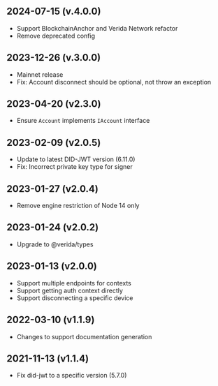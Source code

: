 2024-07-15 (v.4.0.0)
-------------------

- Support BlockchainAnchor and Verida Network refactor
- Remove deprecated config

2023-12-26 (v.3.0.0)
-------------------

- Mainnet release
- Fix: Account disconnect should be optional, not throw an exception

2023-04-20 (v2.3.0)
-------------------

- Ensure `Account` implements `IAccount` interface

2023-02-09 (v2.0.5)
-------------------

- Update to latest DID-JWT version (6.11.0)
- Fix: Incorrect private key type for signer

2023-01-27 (v2.0.4)
-------------------

- Remove engine restriction of Node 14 only

2023-01-24 (v2.0.2)
-------------------

- Upgrade to @verida/types


2023-01-13 (v2.0.0)
-------------------

- Support multiple endpoints for contexts
- Support getting auth context directly
- Support disconnecting a specific device

2022-03-10 (v1.1.9)
-------------------

- Changes to support documentation generation

2021-11-13 (v1.1.4)
-------------------

- Fix did-jwt to a specific version (5.7.0)